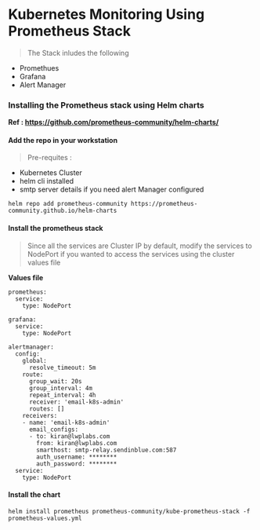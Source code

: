 # Kubernetes Monitoring Using Prometheus Stack

> The Stack inludes the following

- Promethues
- Grafana
- Alert Manager

### Installing the Prometheus stack using Helm charts

**Ref : https://github.com/prometheus-community/helm-charts/**

#### Add the repo in your workstation

> Pre-requites :
- Kubernetes Cluster
- helm cli installed
- smtp server details if you need alert Manager configured


```
helm repo add prometheus-community https://prometheus-community.github.io/helm-charts

```

#### Install the prometheus stack

> Since all the services are Cluster IP by default, modify the services to NodePort if you wanted to access the services using the cluster values file

**Values file**

```
prometheus:
  service:
    type: NodePort

grafana:
  service:
    type: NodePort

alertmanager:
  config:
    global:
      resolve_timeout: 5m
    route:
      group_wait: 20s
      group_interval: 4m
      repeat_interval: 4h
      receiver: 'email-k8s-admin'
      routes: []
    receivers:
    - name: 'email-k8s-admin'
      email_configs:
      - to: kiran@lwplabs.com
        from: kiran@lwplabs.com
        smarthost: smtp-relay.sendinblue.com:587
        auth_username: ********
        auth_password: ********
  service:
    type: NodePort
```

#### Install the chart

```
helm install prometheus prometheus-community/kube-prometheus-stack -f prometheus-values.yml
```
